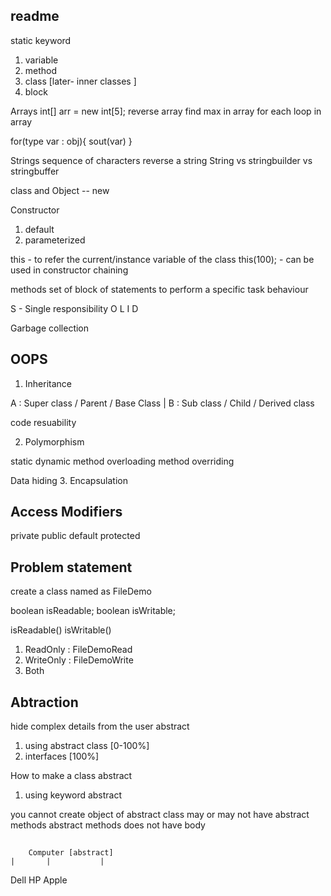## readme 


static keyword 
1. variable 
2. method 
3. class [later- inner classes ]
4. block 

Arrays
int[] arr = new int[5];
reverse array 
find max in array 
for each loop in array 

for(type var : obj){
sout(var)
}

Strings
sequence of characters
reverse a string 
String vs stringbuilder vs stringbuffer


class and Object 
-- new 


Constructor 
1. default 
2. parameterized 

this - to refer the current/instance variable of the class
this(100); - can be used in constructor chaining 


methods 
set of block of statements to perform a specific task 
behaviour


S - Single responsibility
O
L
I
D 


Garbage collection 


## OOPS 
1. Inheritance


A  : Super class / Parent / Base Class 
|
B  : Sub class / Child / Derived class 


code resuability 

2. Polymorphism 

static                           dynamic
method overloading               method overriding 



Data hiding 
3. Encapsulation 



## Access Modifiers
private 
public 
default 
protected


## Problem statement 

create a class named as 
FileDemo

boolean isReadable;
boolean isWritable;

isReadable()
isWritable()

1. ReadOnly  : FileDemoRead
2. WriteOnly  : FileDemoWrite 
3. Both 




## Abtraction 
hide complex details from the user 
abstract 

1. using abstract class  [0-100%]
2. interfaces [100%]



How to make a class abstract 
1. using keyword abstract 


you cannot create object of abstract class 
may or may not have abstract methods 
abstract methods does not have body 



##          

        Computer [abstract]
    |       |           |
Dell        HP          Apple




















